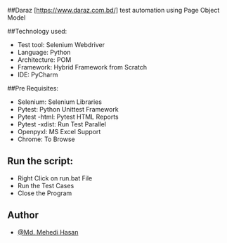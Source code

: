 ##Daraz [https://www.daraz.com.bd/] test automation using Page Object Model

##Technology used:
- Test tool:  Selenium Webdriver 
- Language: Python  
- Architecture: POM
- Framework: Hybrid Framework from Scratch
- IDE: PyCharm

##Pre Requisites:
  
- Selenium: Selenium Libraries
- Pytest: Python Unittest Framework
- Pytest -html: Pytest HTML Reports
- Pytest -xdist: Run Test Parallel
- Openpyxl: MS Excel Support
- Chrome: To Browse

## Run the script:
- Right Click on run.bat File
- Run the Test Cases
- Close the Program

## Author

- [@Md. Mehedi Hasan]([https://www.github.com/arfoysal](https://github.com/mehedi9021))

